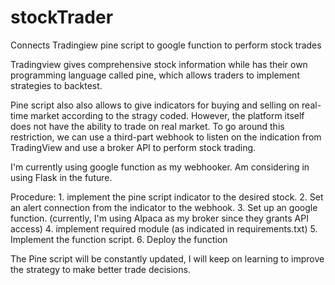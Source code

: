 # stockTrader
Connects Tradingiew pine script to google function to perform stock trades

Tradingview gives comprehensive stock information while has their own programming language called pine, which allows traders to implement strategies to backtest.

Pine script also also allows to give indicators for buying and selling on real-time market according to the stragy coded.
However, the platform itself does not have the ability to trade on real market.
To go around this restriction, we can use a third-part webhook to listen on the indication from TradingView and use a broker API to perform stock trading.

I'm currently using google function as my webhooker. Am considering in using Flask in the future.

Procedure:
    1. implement the pine script indicator to the desired stock.
    2. Set an alert connection from the indicator to the webhook.
    3. Set up an google function. (currently, I'm using Alpaca as my broker since they grants API access)
    4. implement required module (as indicated in requirements.txt)
    5. Implement the function script.
    6. Deploy the function
    
The Pine script will be constantly updated, I will keep on learning to improve the strategy to make better trade decisions.